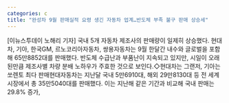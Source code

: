 ```yaml
---
categories: c
title: "완성차 9월 판매실적 요령 생긴 자동차 업계…반도체 부족 불구 판매 상승세"
---
```

[이뉴스투데이 노해리 기자] 국내 5개 자동차 제조사의 판매량이 일제히 상승했다. 현대차, 기아, 한국GM, 르노코리아자동차, 쌍용자동차는 9월 한달간 내수와 글로벌을 포함해 65만8852대를 판매했다. 반도체 수급난과 부품난이 지속되고 있지만, 시일이 오래된만큼 제조사별 차량 분배 노하우가 주효한 것으로 보인다.◇현대차는 그랜저, 기아는 쏘렌토 최다 판매현대자동차는 지난달 국내 5만6910대, 해외 29만8130대 등 전 세계 시장에서 총 35만5040대를 판매했다. 이는 지난해 같은 기간과 비교해 국내 판매는 29.8% 증가,